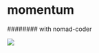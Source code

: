 # momentum
######## with nomad-coder


<a href="https://oopopop.github.io/webpractice/"><img src="https://img.shields.io/badge/HTML5-e34f26??style=flat-square&logo=HTML5&logoColor=ffffff"/></a>

